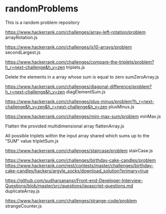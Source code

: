 # randomProblems
This is a random problem repository

https://www.hackerrank.com/challenges/array-left-rotation/problem
arrayRotation.js

https://www.hackerrank.com/challenges/js10-arrays/problem
secondLargest.js

https://www.hackerrank.com/challenges/compare-the-triplets/problem?h_r=next-challenge&h_v=zen
triplets.js

Delete the elements in a array whose sum is equal to zero
sumZeroArray.js

https://www.hackerrank.com/challenges/diagonal-difference/problem?h_r=next-challenge&h_v=zen
diagElementSum.js

https://www.hackerrank.com/challenges/plus-minus/problem?h_r=next-challenge&h_v=zen&h_r=next-challenge&h_v=zen
plusMinus.js

https://www.hackerrank.com/challenges/mini-max-sum/problem
minMax.js

Flatten the provided multidimensional array
flattenArray.js

All possible triplets within the input array shared which sums up to the "SUM" value
tripletSum.js

https://www.hackerrank.com/challenges/staircase/problem
stairCase.js

https://www.hackerrank.com/challenges/birthday-cake-candles/problem
https://www.hackerrank.com/rest/contests/master/challenges/birthday-cake-candles/hackers/argyle_socks/download_solution?primary=true


https://github.com/sudharsanansr/Front-end-Developer-Interview-Questions/blob/master/src/questions/javascript-questions.md
duplicateArray.js

https://www.hackerrank.com/challenges/strange-code/problem
strangeCounter.js


